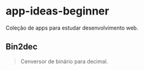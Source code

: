 # app-ideas-beginner
Coleção de apps para estudar desenvolvimento web.

## Bin2dec 

> Cenversor de binário para decimal.


